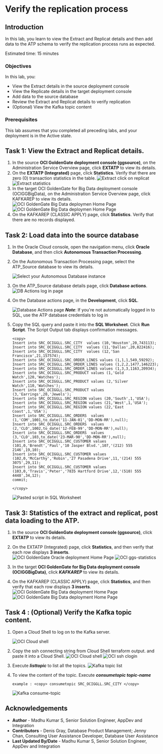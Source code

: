 # Verify the replication process

## Introduction

In this lab, you learn to view the Extract and Replicat details and then add data to the ATP schema to verify the replication process runs as expected.

Estimated time: 15 minutes

### Objectives

In this lab, you:
* View the Extract details in the source deployment console
* View the Replicate details in the target deployment console
* Add data to the source database
* Review the Extract and Replicat details to verify replication
* (Optional) View the Kafka topic content


### Prerequisites

This lab assumes that you completed all preceding labs, and your deployment is in the Active state.

## Task 1: View the Extract and Replicat details.

1. In the source **OCI GoldenGate deployment console (ggsource)**, on the Administration Service Overview page, click **EXTATP** to view its details.
2. On the **EXTATP (Integrated)** page, click **Statistics**. Verify that there are zero (0) transaction statistics in the table.
     ![Extract click on replicat](images/click-on-replicat.png " ")
     ![Extract statistics](images/extract-statatics-pre-status.png " ") 
3. In the target OCI GoldenGate for Big Data deployment console (OCIGGBigData), on the Administration Service Overview page, click KAFKAREP to view its details.
    ![OCI GoldenGate Big Data deploymen Home Page](images/replicat-home.png " ")
    ![OCI GoldenGate Big Data deploymen Home Page](images/replicat-pre-stats.png " ")
4. On the KAFKAREP (CLASSIC APPLY) page, click **Statistics**. Verify that there are no records displayed.

## Task 2: Load data into the source database

1. In the Oracle Cloud console, open the navigation menu, click **Oracle Database**, and then click **Autonomous Transaction Processing**.
2. On the Autonomous Transaction Processing page, select the ATP_Source database to view its details.

    ![Select your Autonomous Database instance](./images/atp-source-page.png " ")

3. On the ATP_Source database details page, click **Database actions**.
    ![DB Actions log in page](./images/atp-db-options.png " ")

4. On the Database actions page, in the **Development**, click **SQL**.

    ![Database Actions page](./images/db-actions.png " ")
_**Note**_: If you're not automatically logged in to SQL, use the ATP database credentials to log in

5.  Copy the SQL query and paste it into the **SQL Worksheet**. Click **Run Script**. The Script Output tab displays confirmation messages.

    ```
    <copy>
    Insert into SRC_OCIGGLL.SRC_CITY  values (10,'Houston',20,743113);
    Insert into SRC_OCIGGLL.SRC_CITY  values (11,'Dallas',20,822416);
    Insert into SRC_OCIGGLL.SRC_CITY  values (12,'San Francisco',21,157574);
    Insert into SRC_OCIGGLL.SRC_ORDER_LINES values (1,1,1,549,59292);
    Insert into SRC_OCIGGLL.SRC_ORDER_LINES values (1,2,2,1477,146223);
    Insert into SRC_OCIGGLL.SRC_ORDER_LINES values (1,3,3,1163,20934);
    Insert into SRC_OCIGGLL.SRC_PRODUCT values (1,'Gold Watch',120,'Watches');
    Insert into SRC_OCIGGLL.SRC_PRODUCT values (2,'Silver Watch',110,'Watches');
    Insert into SRC_OCIGGLL.SRC_PRODUCT values (3,'Earrings',20,'Jewels');
    Insert into SRC_OCIGGLL.SRC_REGION values (20,'South',1,'USA');
    Insert into SRC_OCIGGLL.SRC_REGION values (21,'West',1,'USA');
    Insert into SRC_OCIGGLL.SRC_REGION values (22,'East Coast',1,'USA');
    Insert into SRC_OCIGGLL.SRC_ORDERS  values (1,'COM',1001,to_date('11-JAN-01','DD-MON-RR'),null);
    Insert into SRC_OCIGGLL.SRC_ORDERS  values (2,'CLO',1002,to_date('12-FEB-99','DD-MON-RR'),null);
    Insert into SRC_OCIGGLL.SRC_ORDERS  values (3,'CLO',103,to_date('23-MAR-90','DD-MON-RR'),null);
    Insert into SRC_OCIGGLL.SRC_CUSTOMER values (101,0,'Brendt','Paul','10 Jasper Blvd.',107,'(212) 555 2146',19,10);
    Insert into SRC_OCIGGLL.SRC_CUSTOMER values (102,0,'McCarthy','Robin','27 Pasadena Drive',11,'(214) 555 3075',29,11);
    Insert into SRC_OCIGGLL.SRC_CUSTOMER values (103,0,'Travis','Peter','7835 Hartford Drive',12,'(510) 555 4448',34,12);
    commit;

    </copy>
    ```
    ![Pasted script in SQL Worksheet](./images/sql-exec-successful.png " ")

## Task 3: Statistics of the extract and replicat, post data loading to the ATP.

1. In the source **OCI GoldenGate deployment console (ggsource)**, click **EXTATP** to view its details.
2. On the EXTATP (Integrated) page, click **Statistics**, and then verify that each row displays **3 inserts**.
    ![OCI GoldenGate Oracle deployment Home Page](images/extract-home.png " ") 
    ![OCI ggs-statistics](images/extract-status-post.png " ")  

3. In the target **OCI GoldenGate for Big Data deployment console (OCIGGBigData)**, click ***KAFKAREP*** to view its details.
4. On the KAFKAREP (CLASSIC APPLY) page, click **Statistics**, and then verify that each row displays **3 inserts**.
    ![OCI GoldenGate Big Data deployment Home Page](images/replicat-home.png " ")
    ![OCI GoldenGate Big Data deployment Home Page](images/replicat-post-stats.png " ")
    

## Task 4 : (Optional) Verify the Kafka topic content.

1. Open a Cloud Shell to log on to the Kafka server.

    ![OCI Cloud shell](images/cloud-shell-page-home.png " ")

2. Copy the ssh connecting string from Cloud Shell terraform output. and paste it into a Cloud Shell.
    ![OCI Cloud shell](images/cloud-shell-ssh.png " ")
    ![OCI ssh clogin](images/cloud-shell-kafka-server-login.png " ") 
    
3. Execute ***listtopic*** to list all the topics.
    ![Kafka topic list](images/list-topic.png " ") 

4. To view the content of the topic. Execute ***consumetopic topic-name***
    
    ```
    example : <copy> consumetopic SRC_OCIGGLL.SRC_CITY </copy>
    ```
    ![Kafka consume-topic](images/consume-topic.png " ") 



## Acknowledgements
* **Author** - Madhu Kumar S, Senior Solution Engineer, AppDev and Integration
* **Contributors** -  Denis Gray, Database Product Management; Jenny Chan, Consulting User Assistance Developer, Database User Assistance
* **Last Updated By/Date** - Madhu Kumar S, Senior Solution Engineer, AppDev and Integration
